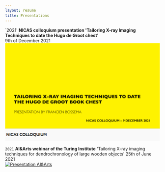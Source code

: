 ```yaml
---
layout: resume
title: Presentations
---
```


`2021'
__NICAS colloquium presentation 'Tailoring X-ray Imaging Techniques to date the Hugo de Groot chest'__ \
9th of December 2021 \
[![Presentation NICAS](/images/Bossema_nicas.png)](https://youtu.be/tY1gDk12zCA)

`2021`
__AI&Arts webinar of the Turing Institute__
'Tailoring X-ray imaging techniques for dendrochronology of large wooden objects'
25th of June 2021 \
[![Presentation AI&Arts](/images/Bossema_25_06_2021.png)](https://www.youtube.com/watch?v=vBB149Togl0)
